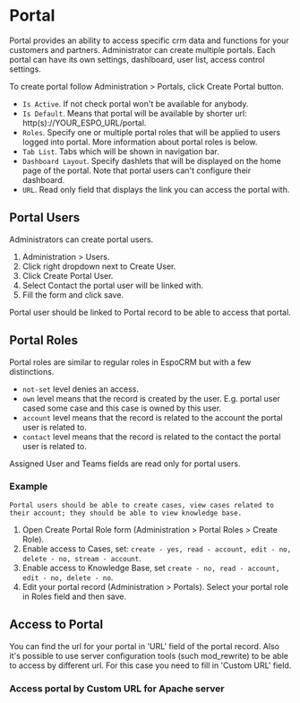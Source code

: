 # Portal

Portal provides an ability to access specific crm data and functions for your customers and partners. Administrator can create multiple portals. Each portal can have its own settings, dashlboard, user list, access control settings.

To create portal follow Administration > Portals, click Create Portal button.

* `Is Active`. If not check portal won't be available for anybody.
* `Is Default`. Means that portal will be available by shorter url: http(s)://YOUR_ESPO_URL/portal.
* `Roles`. Specify one or multiple portal roles that will be applied to users logged into portal. More information about portal roles is below.
* `Tab List`. Tabs which will be shown in navigation bar.
* `Dashboard Layout`. Specify dashlets that will be displayed on the home page of the portal. Note that portal users can't configure their dashboard.
* `URL`. Read only field that displays the link you can access the portal with.

## Portal Users

Administrators can create portal users.

1. Administration > Users.
2. Click right dropdown next to Create User.
3. Click Create Portal User.
4. Select Contact the portal user will be linked with.
5. Fill the form and click save.

Portal user should be linked to Portal record to be able to access that portal.

## Portal Roles

Portal roles are similar to regular roles in EspoCRM but with a few distinctions.

* `not-set` level denies an access.
* `own` level means that the record is created by the user. E.g. portal user cased some case and this case is owned by this user.
* `account` level means that the record is related to the account the portal user is related to.
* `contact` level means that the record is related to the contact the portal user is related to.

Assigned User and Teams fields are read only for portal users.

### Example

`Portal users should be able to create cases, view cases related to their account; they should be able to view knowledge base.`

1. Open Create Portal Role form (Administration > Portal Roles > Create Role).
2. Enable access to Cases, set: `create - yes, read - account, edit - no, delete - no, stream - account`.
3. Enable access to Knowledge Base, set `create - no, read - account, edit - no, delete - no`.
4. Edit your portal record (Administration > Portals). Select your portal role in Roles field and then save.

## Access to Portal

You can find the url for your portal in 'URL' field of the portal record. Also it's possible to use server configuration tools (such mod_rewrite) to be able to access by different url. For this case you need to fill in 'Custom URL' field.

### Access portal by Custom URL for Apache server
